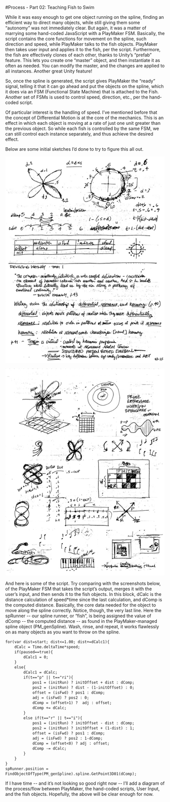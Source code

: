#Process - Part 02: Teaching Fish to Swim 

While it was easy enough to get one object running on the spline, finding an efficient way to direct many objects, while still giving them some “autonomy” was not immediately clear.  But again, it was a matter of marrying some hand-coded JavaScript with a PlayMaker FSM.  Basically, the script contains the core functions for movement on the spline, such direction and speed, while PlayMaker talks to the fish objects.  PlayMaker then takes user input and applies it to the fish, per the script.  Furthermore, the fish are effectively clones of each other, thanks to Unity’s “prefab” feature.  This lets you create one “master” object, and then instantiate it as often as needed.  You can modify the master, and the changes are applied to all instances.  Another great Unity feature!

So, once the spline is generated, the script gives PlayMaker the “ready” signal, telling it that it can go ahead and put the objects on the spline, which it does via an FSM (Functional State Machine) that is attached to the Fish.  Another set of FSMs is used to control speed, direction, etc., per the hand-coded script.

Of particular interest is the handling of speed.  I’ve mentioned before that the concept of Differential Motion is at the core of the mechanics.  This is an effect in which each object is moving at a rate of just one unit greater than the previous object.  So while each fish is controlled by the same FSM, we can still control each instance separately, and thus achieve the desired effect.

Below are some initial sketches I’d done to try to figure this all out.

![](../project_images/part02-sketch-01.jpg?raw=true)

![](../project_images/part02-sketch-02.jpg?raw=true)

And here is some of the script.  Try comparing with the screenshots below, of the PlayMaker FSM that takes the script’s output, merges it with the user’s input, and then sends it to the fish objects. In this block, dCalc is the distance calculation of speed*time since the last calculation, and dComp is the computed distance.  Basically, the core data needed for the object to move along the spline correctly.  Notice, though, the very last line.  Here the spRunner -- our spline runner, or “fish”, is being assigned the value of dComp -- the computed distance -- as found in the PlayMaker-managed spline object (PM_genSpline).  Wash, rinse, and repeat, it works flawlessly on as many objects as you want to throw on the spline.

```
for(var dist=start; dist<=1.00; dist+=dCalc1){
	dCalc = Time.deltaTime*speed;
	if(paused==true){
		dCalc1 = 0;
	}
	else{
		dCalc1 = dCalc;
		if(t=="p" || t=="ri"){
			pos1 = (initRun) ? initOffset + dist : dComp;
			pos2 = (initRun) ? dist - (1-initOffset) : 0;
			offset = (isFwd) ? pos1 : dComp;
			adj = (isFwd) ? pos2 : 0;
			dComp = (offset>1) ?  adj : offset;
			dComp += dCalc;
		}
		else if(t=="r" || t=="i"){
			pos1 = (initRun) ? initOffset - dist : dComp;
			pos2 = (initRun) ? initOffset + (1-dist) : 1;
			offset = (isFwd) ? pos1 : dComp;
			adj = (isFwd) ? pos2 : 1-dComp;
			dComp = (offset<0) ? adj : offset;
			dComp -= dCalc; 
		}
	}
}
spRunner.position = FindObjectOfType(PM_genSpline).spline.GetPoint3D01(dComp);

```

If I have time -- and it’s not looking so good right now -- I’ll add a diagram of the process/flow between PlayMaker, the hand-coded scripts, User Input, and the fish objects.  Hopefully, the above will be clear enough for now.


